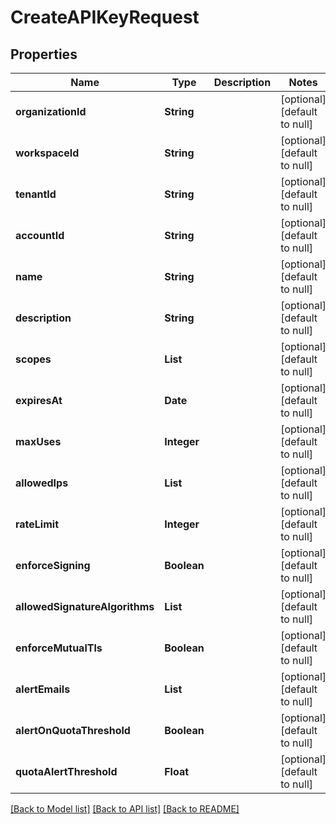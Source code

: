 # CreateAPIKeyRequest
## Properties

| Name | Type | Description | Notes |
|------------ | ------------- | ------------- | -------------|
| **organizationId** | **String** |  | [optional] [default to null] |
| **workspaceId** | **String** |  | [optional] [default to null] |
| **tenantId** | **String** |  | [optional] [default to null] |
| **accountId** | **String** |  | [optional] [default to null] |
| **name** | **String** |  | [optional] [default to null] |
| **description** | **String** |  | [optional] [default to null] |
| **scopes** | **List** |  | [optional] [default to null] |
| **expiresAt** | **Date** |  | [optional] [default to null] |
| **maxUses** | **Integer** |  | [optional] [default to null] |
| **allowedIps** | **List** |  | [optional] [default to null] |
| **rateLimit** | **Integer** |  | [optional] [default to null] |
| **enforceSigning** | **Boolean** |  | [optional] [default to null] |
| **allowedSignatureAlgorithms** | **List** |  | [optional] [default to null] |
| **enforceMutualTls** | **Boolean** |  | [optional] [default to null] |
| **alertEmails** | **List** |  | [optional] [default to null] |
| **alertOnQuotaThreshold** | **Boolean** |  | [optional] [default to null] |
| **quotaAlertThreshold** | **Float** |  | [optional] [default to null] |

[[Back to Model list]](../README.md#documentation-for-models) [[Back to API list]](../README.md#documentation-for-api-endpoints) [[Back to README]](../README.md)


